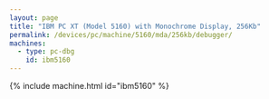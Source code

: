 ```yaml
---
layout: page
title: "IBM PC XT (Model 5160) with Monochrome Display, 256Kb"
permalink: /devices/pc/machine/5160/mda/256kb/debugger/
machines:
  - type: pc-dbg
    id: ibm5160
---
```


{% include machine.html id="ibm5160" %}

